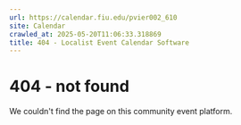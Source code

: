 ```yaml
---
url: https://calendar.fiu.edu/pvier002_610
site: Calendar
crawled_at: 2025-05-20T11:06:33.318869
title: 404 - Localist Event Calendar Software
---
```


# 404 - not found
We couldn't find the page on this community event platform.
